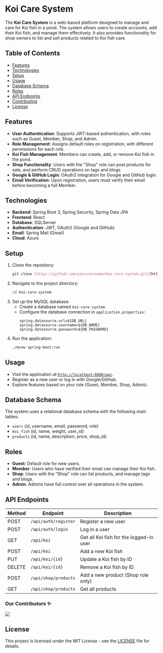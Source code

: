 # Koi Care System
The **Koi Care System** is a web-based platform designed to manage and care for Koi fish in a pond. The system allows users to create accounts, add their Koi fish, and manage them effectively. It also provides functionality for shop owners to list and sell products related to Koi fish care.
## Table of Contents
- [Features](#features)
- [Technologies](#technologies)
- [Setup](#setup)
- [Usage](#usage)
- [Database Schema](#database-schema)
- [Roles](#roles)
- [API Endpoints](#api-endpoints)
- [Contributing](#contributing)
- [License](#license)
## Features
- **User Authentication**: Supports JWT-based authentication, with roles such as Guest, Member, Shop, and Admin.
- **Role Management**: Assigns default roles on registration, with different permissions for each role.
- **Koi Fish Management**: Members can create, add, or remove Koi fish in the pond.
- **Shop Functionality**: Users with the "Shop" role can post products for sale, and perform CRUD operations on tags and blogs.
- **Google & GitHub Login**: OAuth2 integration for Google and GitHub login.
- **Email Verification**: Upon registration, users must verify their email before becoming a full Member.
## Technologies
- **Backend**: Spring Boot 3, Spring Security, Spring Data JPA
- **Frontend**: React
- **Database**: SQLServer
- **Authentication**: JWT, OAuth2 (Google and GitHub)
- **Email**: Spring Mail (Gmail)
- **Cloud**: Azure
## Setup
1. Clone the repository:
    ```bash
    git clone [https://github.com/yourusername/koi-care-system.git](https://github.com/locleabcd/SWP391.git)
    ```
2. Navigate to the project directory:
    ```bash
    cd koi-care-system
    ```
3. Set up the MySQL database:
    - Create a database named `koi-care-system`.
    - Configure the database connection in `application.properties`:
      ```properties
      spring.datasource.url=${DB_URL}
      spring.datasource.username=${DB_NAME}
      spring.datasource.password=${DB_PASSWORD}
      ```
4. Run the application:
    ```bash
    ./mvnw spring-boot:run
    ```
## Usage
- Visit the application at [`http://localhost:8080/api`](https://koi-care-system.vercel.app/).
- Register as a new user or log in with Google/GitHub.
- Explore features based on your role (Guest, Member, Shop, Admin).
## Database Schema
The system uses a relational database schema with the following main tables:
- `users` (id, username, email, password, role)
- `koi_fish` (id, name, weight, user_id)
- `products` (id, name, description, price, shop_id)
## Roles
- **Guest**: Default role for new users.
- **Member**: Users who have verified their email can manage their Koi fish.
- **Shop**: Users with the "Shop" role can list products, and manage tags and blogs.
- **Admin**: Admins have full control over all operations in the system.
## API Endpoints
| Method | Endpoint                    | Description                         |
|--------|------------------------------|-------------------------------------|
| POST   | `/api/auth/register`          | Register a new user                |
| POST   | `/api/auth/login`             | Log in a user                      |
| GET    | `/api/koi`                    | Get all Koi fish for the logged-in user |
| POST   | `/api/koi`                    | Add a new Koi fish                 |
| PUT    | `/api/koi/{id}`               | Update a Koi fish by ID            |
| DELETE | `/api/koi/{id}`               | Remove a Koi fish by ID            |
| POST   | `/api/shop/products`          | Add a new product (Shop role only) |
| GET    | `/api/shop/products`          | Get all products                   |
### Our Contributors ✨

<a href="https://github.com/locleabcd/SWP391/graphs/contributors">
  <img src="https://contrib.rocks/image?repo=locleabcd/SWP391" />
</a>

## License
This project is licensed under the MIT License - see the [LICENSE](LICENSE) file for details.
